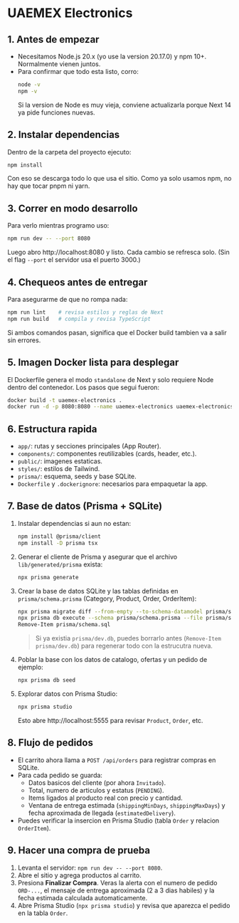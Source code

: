 ﻿# UAEMEX Electronics

## 1. Antes de empezar
- Necesitamos Node.js 20.x (yo use la version 20.17.0) y npm 10+. Normalmente vienen juntos.
- Para confirmar que todo esta listo, corro:
  ```bash
  node -v
  npm -v
  ```
  Si la version de Node es muy vieja, conviene actualizarla porque Next 14 ya pide funciones nuevas.

## 2. Instalar dependencias
Dentro de la carpeta del proyecto ejecuto:
```bash
npm install
```
Con eso se descarga todo lo que usa el sitio. Como ya solo usamos npm, no hay que tocar pnpm ni yarn.

## 3. Correr en modo desarrollo
Para verlo mientras programo uso:
```bash
npm run dev -- --port 8080
```
Luego abro http://localhost:8080 y listo. Cada cambio se refresca solo. (Sin el flag `--port` el servidor usa el puerto 3000.)

## 4. Chequeos antes de entregar
Para asegurarme de que no rompa nada:
```bash
npm run lint    # revisa estilos y reglas de Next
npm run build   # compila y revisa TypeScript
```
Si ambos comandos pasan, significa que el Docker build tambien va a salir sin errores.

## 5. Imagen Docker lista para desplegar
El Dockerfile genera el modo `standalone` de Next y solo requiere Node dentro del contenedor. Los pasos que segui fueron:
```bash
docker build -t uaemex-electronics .
docker run -d -p 8080:8080 --name uaemex-electronics uaemex-electronics
```

## 6. Estructura rapida
- `app/`: rutas y secciones principales (App Router).
- `components/`: componentes reutilizables (cards, header, etc.).
- `public/`: imagenes estaticas.
- `styles/`: estilos de Tailwind.
- `prisma/`: esquema, seeds y base SQLite.
- `Dockerfile` y `.dockerignore`: necesarios para empaquetar la app.

## 7. Base de datos (Prisma + SQLite)
1. Instalar dependencias si aun no estan:
   ```bash
   npm install @prisma/client
   npm install -D prisma tsx
   ```
2. Generar el cliente de Prisma y asegurar que el archivo `lib/generated/prisma` exista:
   ```bash
   npx prisma generate
   ```
3. Crear la base de datos SQLite y las tablas definidas en `prisma/schema.prisma` (Category, Product, Order, OrderItem):
   ```bash
   npx prisma migrate diff --from-empty --to-schema-datamodel prisma/schema.prisma --script | Out-File prisma/schema.sql -Encoding utf8
   npx prisma db execute --schema prisma/schema.prisma --file prisma/schema.sql
   Remove-Item prisma/schema.sql
   ```
   > Si ya existia `prisma/dev.db`, puedes borrarlo antes (`Remove-Item prisma/dev.db`) para regenerar todo con la estrucutra nueva.
4. Poblar la base con los datos de catalogo, ofertas y un pedido de ejemplo:
   ```bash
   npx prisma db seed
   ```
5. Explorar datos con Prisma Studio:
   ```bash
   npx prisma studio
   ```
   Esto abre http://localhost:5555 para revisar `Product`, `Order`, etc.

## 8. Flujo de pedidos
- El carrito ahora llama a `POST /api/orders` para registrar compras en SQLite.
- Para cada pedido se guarda:
  - Datos basicos del cliente (por ahora `Invitado`).
  - Total, numero de articulos y estatus (`PENDING`).
  - Items ligados al producto real con precio y cantidad.
  - Ventana de entrega estimada (`shippingMinDays`, `shippingMaxDays`) y fecha aproximada de llegada (`estimatedDelivery`).
- Puedes verificar la insercion en Prisma Studio (tabla `Order` y relacion `OrderItem`).

## 9. Hacer una compra de prueba
1. Levanta el servidor: `npm run dev -- --port 8080`.
2. Abre el sitio y agrega productos al carrito.
3. Presiona **Finalizar Compra**. Veras la alerta con el numero de pedido `ORD-...`, el mensaje de entrega aproximada (2 a 3 dias habiles) y la fecha estimada calculada automaticamente.
4. Abre Prisma Studio (`npx prisma studio`) y revisa que aparezca el pedido en la tabla `Order`.


